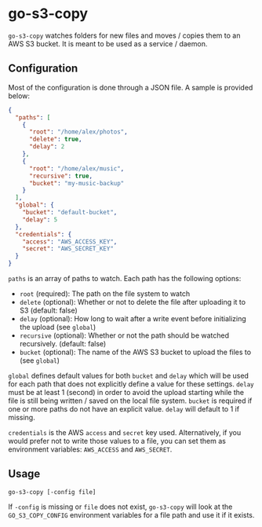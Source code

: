 # go-s3-copy

`go-s3-copy` watches folders for new files and moves / copies them to an AWS S3 bucket. It is meant to be used as a 
service / daemon.

## Configuration

Most of the configuration is done through a JSON file. A sample is provided below:

```json
{
  "paths": [
    {
      "root": "/home/alex/photos",
      "delete": true,
      "delay": 2
    },
    {
      "root": "/home/alex/music",
      "recursive": true,
      "bucket": "my-music-backup"
    }
  ],
  "global": {
    "bucket": "default-bucket",
    "delay": 5
  },
  "credentials": {
    "access": "AWS_ACCESS_KEY",
    "secret": "AWS_SECRET_KEY"
  }
}
```

`paths` is an array of paths to watch. Each path has the following options:
* `root` (required): The path on the file system to watch
* `delete` (optional): Whether or not to delete the file after uploading it to S3 (default: false)
* `delay` (optional): How long to wait after a write event before initializing the upload (see `global`)
* `recursive` (optional): Whether or not the path should be watched recursively. (default: false)
* `bucket` (optional): The name of the AWS S3 bucket to upload the files to (see `global`)

`global` defines default values for both `bucket` and `delay` which will be used for each path that does not explicitly
define a value for these settings. `delay` must be at least 1 (second) in order to avoid the upload starting while the
file is still being written / saved on the local file system. `bucket` is required if one or more paths do not have an
explicit value. `delay` will default to 1 if missing.

`credentials` is the AWS `access` and `secret` key used. Alternatively, if you would prefer not to write those values
to a file, you can set them as environment variables: `AWS_ACCESS` and `AWS_SECRET`.

## Usage

`go-s3-copy [-config file]`

If `-config` is missing or `file` does not exist, `go-s3-copy` will look at the `GO_S3_COPY_CONFIG` environment variables 
for a file path and use it if it exists.